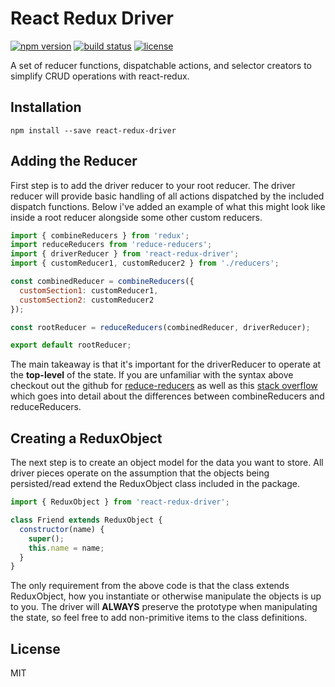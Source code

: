 # React Redux Driver

[![npm version](https://badge.fury.io/js/react-redux-driver.svg)](https://badge.fury.io/js/react-redux-driver)
[![build status](https://travis-ci.org/aeldarex/react-redux-driver.svg?branch=master)](https://travis-ci.org/aeldarex/react-redux-driver)
[![license](https://img.shields.io/github/license/mashape/apistatus.svg)](https://github.com/aeldarex/react-redux-driver/blob/master/README.md)

A set of reducer functions, dispatchable actions, and selector creators to simplify CRUD operations with react-redux.

## Installation

```
npm install --save react-redux-driver
```

## Adding the Reducer

First step is to add the driver reducer to your root reducer. The driver reducer will provide basic handling of all actions dispatched by the included dispatch functions. Below i've added an example of what this might look like inside a root reducer alongside some other custom reducers.

```javascript
import { combineReducers } from 'redux';
import reduceReducers from 'reduce-reducers';
import { driverReducer } from 'react-redux-driver';
import { customReducer1, customReducer2 } from './reducers';

const combinedReducer = combineReducers({
  customSection1: customReducer1,
  customSection2: customReducer2
});

const rootReducer = reduceReducers(combinedReducer, driverReducer);

export default rootReducer;
```

The main takeaway is that it's important for the driverReducer to operate at the **top-level** of the state. If you are unfamiliar with the syntax above checkout out the github for [reduce-reducers](https://github.com/redux-utilities/reduce-reducers) as well as this [stack overflow](https://stackoverflow.com/questions/38652789/correct-usage-of-reduce-reducers/44371190#44371190) which goes into detail about the differences between combineReducers and reduceReducers.

## Creating a ReduxObject

The next step is to create an object model for the data you want to store. All driver pieces operate on the assumption that the objects being persisted/read extend the ReduxObject class included in the package.

```javascript
import { ReduxObject } from 'react-redux-driver';

class Friend extends ReduxObject {
  constructor(name) {
    super();
    this.name = name;
  }
}
```

The only requirement from the above code is that the class extends ReduxObject, how you instantiate or otherwise manipulate the objects is up to you. The driver will **ALWAYS** preserve the prototype when manipulating the state, so feel free to add non-primitive items to the class definitions.

## License

MIT
